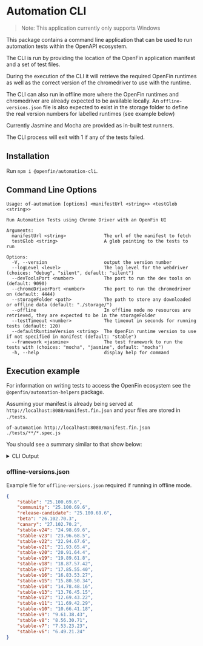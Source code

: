 # Automation CLI

> Note: This application currently only supports Windows

This package contains a command line application that can be used to run automation tests within the OpenAPI ecosystem.

The CLI is run by providing the location of the OpenFin application manifest and a set of test files.

During the execution of the CLI it will retrieve the required OpenFin runtimes as well as the correct version of the chromedriver to use with the runtime.

The CLI can also run in offline more where the OpenFin runtimes and chromedriver are already expected to be available locally. An `offline-versions.json` file is also expected to exist in the storage folder to define the real version numbers for labelled runtimes (see example below)

Currently Jasmine and Mocha are provided as in-built test runners.

The CLI process will exit with 1 if any of the tests failed.

## Installation

Run `npm i @openfin/automation-cli`.

## Command Line Options

```shell
Usage: of-automation [options] <manifestUrl <string>> <testGlob <string>>

Run Automation Tests using Chrome Driver with an OpenFin UI

Arguments:
  manifestUrl <string>              The url of the manifest to fetch
  testGlob <string>                 A glob pointing to the tests to run

Options:
  -V, --version                     output the version number
  --logLevel <level>                The log level for the webdriver (choices: "debug", "silent", default: "silent")
  --devToolsPort <number>           The port to run the dev tools on (default: 9090)
  --chromeDriverPort <number>       The port to run the chromedriver on (default: 4444)
  --storageFolder <path>            The path to store any downloaded or offline data (default: "./storage/")
  --offline                         In offline mode no resources are retrieved, they are expected to be in the storageFolder
  --testTimeout <number>            The timeout in seconds for running tests (default: 120)
  --defaultRuntimeVersion <string>  The OpenFin runtime version to use if not specified in manifest (default: "stable")
  --framework <jasmine>             The test framework to run the tests with (choices: "mocha", "jasmine", default: "mocha")
  -h, --help                        display help for command
```

## Execution example

For information on writing tests to access the OpenFin ecosystem see the `@openfin/automation-helpers` package.

Assuming your manifest is already being served at `http://localhost:8080/manifest.fin.json` and your files are stored in `./tests`.

```shell
of-automation http://localhost:8080/manifest.fin.json ./tests/**/*.spec.js
```

You should see a summary similar to that show below:

<details>
  <summary>CLI Output</summary>

OpenFin Automation

* Manifest Url http://localhost:8080/manifest.fin.json
* Test Glob Path ./tests/\*_/_.spec.js
* Log Level silent
* Dev Tools Port 9090
* Chrome Driver Port 4444
* Test Framework mocha
* Test Timeout 120
* Default Runtime Version stable
* Storage Folder ./storage/
* Offline false

---

Loading manifest http://localhost:8080/manifest.fin.json

Manifest loaded

---

Resolving runtime version 23.96.68.3

Final Runtime version 23.96.68.3

---

Chromium runtime version 96

Chrome Driver already exists .\storage\chromedriver\96\chromedriver.exe

---

Creating temp profile dir <tempfolder>\openfin-test-1650963275529

Cleaning up existing OpenFin instances

Cleanup complete

---

Querying Desktop Owner Settings

HKEY_CURRENT_USER\Software\OpenFin\RVM\Settings

DesktopOwnerSettings REG_SZ file:\\\<tempfolder>openfin-dos-1650633984598.json

Writing Temporary Desktop Owner Settings <tempfolder>openfin-dos-1650963275620.json

Setting Desktop Owner Setting file:\\\<tempfolder>openfin-dos-1650963275620.json

Value DesktopOwnerSettings exists, overwrite(Yes/No)? The operation completed successfully.

Current Desktop Owner Setting file:\\\<tempfolder>openfin-dos-1650633984598.json

---

Running OpenFin <openfindir>\OpenFinRVM.exe

Args --config=http://localhost:8080/manifest.fin.json,--working-dir="<openfindir>",--runtime-arguments="--remote-debugging-port=9090"

OpenFinRVM Process 11564

---

Starting Chrome Driver \storage\chromedriver\96\chromedriver.exe port 4444  

Chrome Driver Process 16948

Waiting for Chrome Driver to be ready

Starting ChromeDriver 96.0.4664.18 (b8887b3d1742adb0873f871edc1d8d8c1d46bb96-refs/
branch-heads/4664@{#236}) on port 4444

Only local connections are allowed.

ChromeDriver was started successfully.

Waiting for Chrome Driver to connect to OpenFin platform...

---

Running Tests using Mocha

Register With Home

✔ The title should be set

✔ The runtime version should be set

✔ Can open the home window (7316ms)

✔ Can search in the home window (1172ms)

✔ Can select entries in the home window by index (2091ms)

✔ Can select entries in the home window by id (2050ms)

✔ Can open the home window filters

✔ Can get the filter ids

✔ Set a filter by index

✔ Set a filter by id

✔ Can close the home window filters (3036ms)

✔ Can check selected entry content

✔ Can open an entry in the home window (1039ms)

✔ Can clear entries in the home window (1675ms)

✔ Can close the home window (519ms)

✔ Can perform operation in the interop window (2061ms)

16 passing (21s)

---

Closing Chrome Driver

SUCCESS: The process with PID 16948 (child process of PID 4512) has been terminated.

Restoring DOS

Setting Desktop Owner Setting file:\\\<tempfolder>\openfin-dos-1650633984598.json

Value DesktopOwnerSettings exists, overwrite(Yes/No)? The operation completed successfully.

Removing temporary DOS Settings

Cleaning up existing OpenFin instances

SUCCESS: The process with PID 15644 (child process of PID 12776) has been terminated.

Cleanup complete

---

Removing temp data dir <tempfolder>openfin-test-1650963275529
</details>

### offline-versions.json

Example file for `offline-versions.json` required if running in offline mode.

```json
{
    "stable": "25.100.69.6",
    "community": "25.100.69.6",
    "release-candidate": "25.100.69.6",
    "beta": "26.102.70.3",
    "canary": "27.102.70.2",
    "stable-v24": "24.98.69.6",
    "stable-v23": "23.96.68.5",
    "stable-v22": "22.94.67.6",
    "stable-v21": "21.93.65.4",
    "stable-v20": "20.91.64.4",
    "stable-v19": "19.89.61.8",
    "stable-v18": "18.87.57.42",
    "stable-v17": "17.85.55.40",
    "stable-v16": "16.83.53.27",
    "stable-v15": "15.80.50.34",
    "stable-v14": "14.78.48.16",
    "stable-v13": "13.76.45.15",
    "stable-v12": "12.69.43.22",
    "stable-v11": "11.69.42.29",
    "stable-v10": "10.66.41.18",
    "stable-v9": "9.61.38.43",
    "stable-v8": "8.56.30.71",
    "stable-v7": "7.53.23.23",
    "stable-v6": "6.49.21.24"
}
```